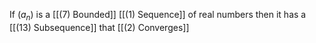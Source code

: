 If $(a_n)$ is a [[(7) Bounded]] [[(1) Sequence]] of real numbers then it has a [[(13) Subsequence]] that [[(2) Converges]]